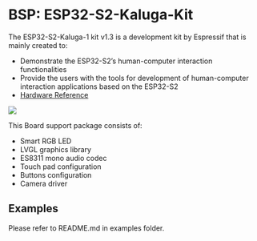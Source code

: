 # BSP: ESP32-S2-Kaluga-Kit

The ESP32-S2-Kaluga-1 kit v1.3 is a development kit by Espressif that is mainly created to:

* Demonstrate the ESP32-S2’s human-computer interaction functionalities
* Provide the users with the tools for development of human-computer interaction applications based on the ESP32-S2
* [Hardware Reference](https://docs.espressif.com/projects/esp-idf/en/latest/esp32s2/hw-reference/esp32s2/user-guide-esp32-s2-kaluga-1-kit.html)

![](https://dl.espressif.com/dl/schematics/pictures/esp32-s2-kaluga-1-kit-v1.0-3d.png)

This Board support package consists of:
* Smart RGB LED
* LVGL graphics library
* ES8311 mono audio codec
* Touch pad configuration
* Buttons configuration
* Camera driver

## Examples
Please refer to README.md in examples folder.
